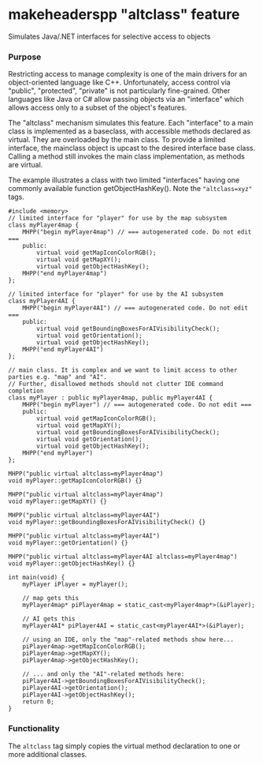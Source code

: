 # makeheaderspp "altclass" feature
Simulates Java/.NET interfaces for selective access to objects
### Purpose
Restricting access to manage complexity is one of the main drivers for an object-oriented language like C++. Unfortunately, access control via "public", "protected", "private" is not particularly fine-grained. Other languages like Java or C# allow passing objects via an "interface" which allows access only to a subset of the object's features.

The "altclass" mechanism simulates this feature. Each "interface" to a main class is implemented as a baseclass, with accessible methods declared as virtual. They are overloaded by the main class. 
To provide a limited interface, the mainclass object is upcast to the desired interface base class. Calling a method still invokes the main class implementation, as methods are virtual.

The example illustrates a class with two limited "interfaces" having one commonly available function getObjectHashKey(). Note the `"altclass=xyz"` tags.
```
#include <memory>
// limited interface for "player" for use by the map subsystem
class myPlayer4map {
    MHPP("begin myPlayer4map") // === autogenerated code. Do not edit ===
    public:
    	virtual void getMapIconColorRGB();
    	virtual void getMapXY();
    	virtual void getObjectHashKey();
    MHPP("end myPlayer4map")
};

// limited interface for "player" for use by the AI subsystem
class myPlayer4AI {
    MHPP("begin myPlayer4AI") // === autogenerated code. Do not edit ===
    public:
    	virtual void getBoundingBoxesForAIVisibilityCheck();
    	virtual void getOrientation();
    	virtual void getObjectHashKey();
    MHPP("end myPlayer4AI")
};

// main class. It is complex and we want to limit access to other parties e.g. "map" and "AI".
// Further, disallowed methods should not clutter IDE command completion
class myPlayer : public myPlayer4map, public myPlayer4AI {
    MHPP("begin myPlayer") // === autogenerated code. Do not edit ===
    public:
    	virtual void getMapIconColorRGB();
    	virtual void getMapXY();
    	virtual void getBoundingBoxesForAIVisibilityCheck();
    	virtual void getOrientation();
    	virtual void getObjectHashKey();
    MHPP("end myPlayer")
};

MHPP("public virtual altclass=myPlayer4map")
void myPlayer::getMapIconColorRGB() {}

MHPP("public virtual altclass=myPlayer4map")
void myPlayer::getMapXY() {}

MHPP("public virtual altclass=myPlayer4AI")
void myPlayer::getBoundingBoxesForAIVisibilityCheck() {}

MHPP("public virtual altclass=myPlayer4AI")
void myPlayer::getOrientation() {}

MHPP("public virtual altclass=myPlayer4AI altclass=myPlayer4map")
void myPlayer::getObjectHashKey() {}

int main(void) {
    myPlayer iPlayer = myPlayer();

    // map gets this
    myPlayer4map* piPlayer4map = static_cast<myPlayer4map*>(&iPlayer);

    // AI gets this
    myPlayer4AI* piPlayer4AI = static_cast<myPlayer4AI*>(&iPlayer);

    // using an IDE, only the "map"-related methods show here...
    piPlayer4map->getMapIconColorRGB();
    piPlayer4map->getMapXY();
    piPlayer4map->getObjectHashKey();

    // ... and only the "AI"-related methods here:
    piPlayer4AI->getBoundingBoxesForAIVisibilityCheck();
    piPlayer4AI->getOrientation();
    piPlayer4AI->getObjectHashKey();
    return 0;
}
```
### Functionality
The `altclass` tag simply copies the virtual method declaration to one or more additional classes.